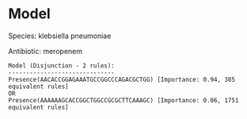 
# Model

Species: klebsiella pneumoniae

Antibiotic: meropenem

```
Model (Disjunction - 2 rules):
------------------------------
Presence(AACACCGGAGAAATGCCGGCCCAGACGCTGG) [Importance: 0.94, 385 equivalent rules]
OR
Presence(AAAAAAGCACCGGCTGGCCGCGCTTCAAAGC) [Importance: 0.06, 1751 equivalent rules]

```

